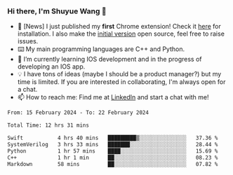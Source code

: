 ### Hi there, I'm Shuyue Wang 👋

- 🎉 [News] I just published my **first** Chrome extension! Check it [here](https://chrome.google.com/webstore/detail/aiofdhjednbbfajbcpmgbblpljncfnkh) for installation. I also make the [initial version](https://github.com/wangsy503/PennCalendar) open source, feel free to raise issues.
- ⌨️ My main programming languages are C++ and Python.
- 🌱 I’m currently learning IOS development and in the progress of developing an IOS app.
- 💡 I have tons of ideas (maybe I should be a product manager?) but my time is limited. If you are interested in collaborating, I'm always open for a chat.
- 📫 How to reach me: Find me at [LinkedIn](https://www.linkedin.com/in/shuyuew/) and start a chat with me!

<!--
**wangsy503/wangsy503** is a ✨ _special_ ✨ repository because its `README.md` (this file) appears on your GitHub profile.

Here are some ideas to get you started:

- 🔭 I’m currently working on ...
- 🌱 I’m currently learning ...
- 👯 I’m looking to collaborate on ...
- 🤔 I’m looking for help with ...
- 💬 Ask me about ...
- 📫 How to reach me: ...
- 😄 Pronouns: ...
- ⚡ Fun fact: ...
-->
<!--START_SECTION:waka-->

```txt
From: 15 February 2024 - To: 22 February 2024

Total Time: 12 hrs 31 mins

Swift           4 hrs 40 mins   █████████▒░░░░░░░░░░░░░░░   37.36 %
SystemVerilog   3 hrs 33 mins   ███████░░░░░░░░░░░░░░░░░░   28.44 %
Python          1 hr 57 mins    ████░░░░░░░░░░░░░░░░░░░░░   15.69 %
C++             1 hr 1 min      ██░░░░░░░░░░░░░░░░░░░░░░░   08.23 %
Markdown        58 mins         ██░░░░░░░░░░░░░░░░░░░░░░░   07.82 %
```

<!--END_SECTION:waka-->
